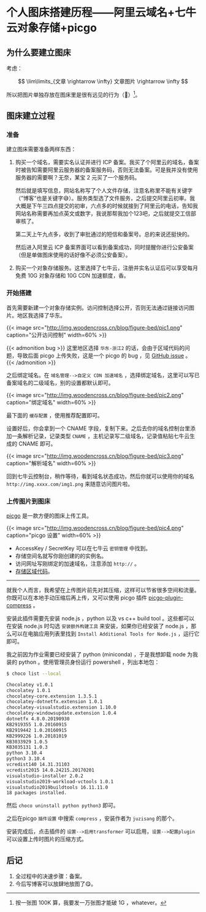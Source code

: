 # 个人图床搭建历程——阿里云域名+七牛云对象存储+picgo


## 为什么要建立图床

考虑：

$$ \lim\limits_{文章 \rightarrow \infty} 文章图片 \rightarrow \infty $$

所以把图片单独存放在图床里是很有远见的行为（:thinking:）[^foot1]。

[^foot1]: 按一张图 100K 算，我要发一万张图才能破 1G ，whatever。

## 图床建立过程

### 准备

建立图床需要准备两样东西：

1. 购买一个域名，需要实名认证并进行 ICP 备案。我买了个阿里云的域名，备案时被告知需要阿里云服务器的备案服务码，否则无法备案。可是我并没有使用服务器的需要啊？无奈，某宝 2 元买了一个服务码。

    然后就是填写信息，网站名称写了个人文件存储，注意名称里不能有关键字（”博客“也是关键字:sweat_smile:）。服务类型选了文件服务，之后提交阿里云初审。我大概是下午三四点提交的初审，六点多的时候就接到了阿里云的电话，告知我网站名称需要再加点英文或数字，我说那帮我加个123吧，之后就提交工信部审核了。

    第二天上午九点多，收到了审批通过的短信和备案号。总的来说还挺快的。

    然后进入阿里云 ICP 备案界面可以看到备案成功，同时提醒你进行公安备案（但是单做图床使用的话好像不必须公安备案）。

2. 购买一个对象存储服务。这里选择了七牛云，注册并实名认证后可以享受每月免费 10G 对象存储和 10G CDN 加速额度，香。

### 开始搭建

首先需要新建一个对象存储实例。访问控制选择公开，否则无法通过链接访问图片。地区我选择了华东。

{{< image src="http://img.woodencross.cn/blog/figure-bed/pic1.png" caption="公开访问控制" width=60% >}}

{{< admonition bug >}}
这里地区选择 `华东-浙江2` 的话，会由于区域代码的问题，导致后面 picgo 上传失败，这是一个 picgo 的 bug ，见 [GitHub issue](https://github.com/Molunerfinn/PicGo/issues/863) 。
{{< /admonition >}}

之后绑定域名。在 `域名管理-->自定义 CDN 加速域名` ，选择绑定域名，这里可以写已备案域名的二级域名，别的设置都默认即可。

{{< image src="http://img.woodencross.cn/blog/figure-bed/pic2.png" caption="绑定域名" width=60% >}}

最下面的 `缓存配置` ，使用推荐配置即可。

设置好后，你会拿到一个 CNAME 字段，复制下来。之后去你的域名控制台里添加一条解析记录，记录类型 `CNAME` ，主机记录写二级域名，记录值粘贴七牛云生成的 CNAME 即可。

{{< image src="http://img.woodencross.cn/blog/figure-bed/pic3.png" caption="解析域名" width=60% >}}

回到七牛云控制台，稍作等待，看到域名状态成功，然后你就可以使用你的域名 `http://img.xxxx.com/img1.png` 来随意访问图片啦。

### 上传图片到图床

[picgo](https://picgo.github.io/PicGo-Doc/zh/) 是一款方便的图床上传工具。

{{< image src="http://img.woodencross.cn/blog/figure-bed/pic4.png" caption="picgo 设置" width=60% >}}

- AccessKey / SecretKey 可以在七牛云 `密钥管理` 中找到。
- 存储空间名就写你刚创建的的实例名。
- 访问网址写刚绑定的加速域名，注意添加 `http://` 。
- [存储区域代码](https://developer.qiniu.com/kodo/1671/region-endpoint-fq)。

---

就我个人而言，我希望在上传图片前先对其压缩，这样可以节省很多空间和流量。你既可以在本地手动压缩后再上传，又可以使用 picgo 插件 [picgo-plugin-compress](https://github.com/JuZiSang/picgo-plugin-compress) 。

安装此插件需要先安装 node.js ，python 以及 vs c++ build tool 。这些都可以在安装 node.js 时勾选 `安装额外构建工具` 来安装，如果你已经安装了 node.js ，那么可以在电脑应用列表里找到 `Install Additional Tools for Node.js` ，运行它即可。

我之前因为作业需要已经安装了 python (miniconda) ，于是我想卸载 node 为我装的 python 。使用管理员身份运行 powershell ，列出本地包：
```bash
$ choco list --local

Chocolatey v1.0.1
chocolatey 1.0.1
chocolatey-core.extension 1.3.5.1
chocolatey-dotnetfx.extension 1.0.1
chocolatey-visualstudio.extension 1.10.0
chocolatey-windowsupdate.extension 1.0.4
dotnetfx 4.8.0.20190930
KB2919355 1.0.20160915
KB2919442 1.0.20160915
KB2999226 1.0.20181019
KB3033929 1.0.5
KB3035131 1.0.3
python 3.10.4
python3 3.10.4
vcredist140 14.31.31103
vcredist2015 14.0.24215.20170201
visualstudio-installer 2.0.2
visualstudio2019-workload-vctools 1.0.1
visualstudio2019buildtools 16.11.11.0
18 packages installed.
```
然后 `choco uninstall python python3` 即可。

之后在picgo `插件设置` 中搜索 `compress` ，安装作者为 `juzisang` 的那个。

安装完成后，点击插件的 `设置-->启用transformer` 可以启用，`设置-->配置plugin` 可以设置上传时图片的压缩方式。

## 后记

1. 全过程中的决速步骤：备案。
2. 今后写博客可以放肆地放图了:yum:。
